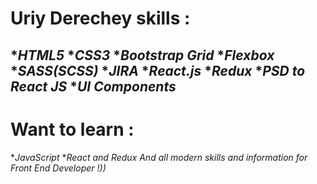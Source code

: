 **Uriy Derechey skills :**
=======================================
 **HTML5*
 **CSS3*
 **Bootstrap Grid*
 **Flexbox*
 **SASS(SCSS)*
 **JIRA*
 **React.js*
 **Redux*
 **PSD to React JS*
 **UI Components*
-------
**Want to learn** :
===========================
 **JavaScript*
 **React and Redux*
*And all modern skills and information for Front End Developer !))*